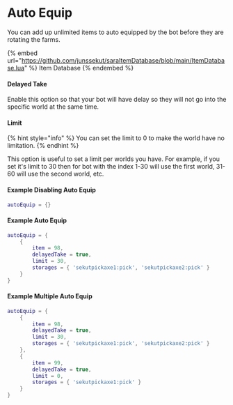 # Auto Equip

You can add up unlimited items to auto equipped by the bot before they are rotating the farms.

{% embed url="https://github.com/junssekut/saraItemDatabase/blob/main/ItemDatabase.lua" %}
Item Database
{% endembed %}

#### Delayed Take

Enable this option so that your bot will have delay so they will not go into the specific world at the same time.

#### Limit

{% hint style="info" %}
You can set the limit to 0 to make the world have no limitation.
{% endhint %}

This option is useful to set a limit per worlds you have. For example, if you set it's limit to 30 then for bot with the index 1-30 will use the first world, 31-60 will use the second world, etc.

#### Example Disabling Auto Equip

```lua
autoEquip = {}
```

#### Example Auto Equip

```lua
autoEquip = {
    { 
        item = 98, 
        delayedTake = true, 
        limit = 30, 
        storages = { 'sekutpickaxe1:pick', 'sekutpickaxe2:pick' } 
    }
}
```

#### Example Multiple Auto Equip

```lua
autoEquip = {
    { 
        item = 98, 
        delayedTake = true, 
        limit = 30, 
        storages = { 'sekutpickaxe1:pick', 'sekutpickaxe2:pick' } 
    },
    {
        item = 99,
        delayedTake = true,
        limit = 0,
        storages = { 'sekutpickaxe1:pick' }
    }
}
```
